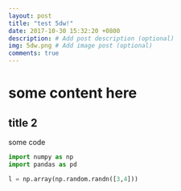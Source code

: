 ```yaml
---
layout: post
title: "test 5dw!"
date: 2017-10-30 15:32:20 +0800
description: # Add post description (optional)
img: 5dw.png # Add image post (optional)
comments: true
---
```


# some content here

## title 2

some code
``` python
import numpy as np
import pandas as pd

l = np.array(np.random.randn([3,4]))

```
